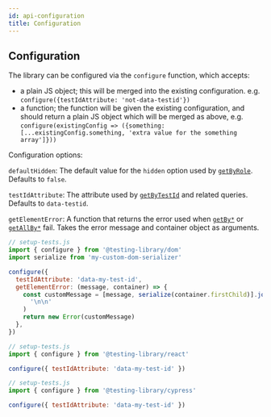 ```yaml
---
id: api-configuration
title: Configuration
---
```


## Configuration

The library can be configured via the `configure` function, which accepts:

- a plain JS object; this will be merged into the existing configuration. e.g.
  `configure({testIdAttribute: 'not-data-testid'})`
- a function; the function will be given the existing configuration, and should
  return a plain JS object which will be merged as above, e.g.
  `configure(existingConfig => ({something: [...existingConfig.something, 'extra value for the something array']}))`

Configuration options:

`defaultHidden`: The default value for the `hidden` option used by
[`getByRole`](api-queries#byrole). Defaults to `false`.

`testIdAttribute`: The attribute used by [`getByTestId`](api-queries#bytestid)
and related queries. Defaults to `data-testid`.

`getElementError`: A function that returns the error used when
[`getBy*`](api-queries#getby) or [`getAllBy*`](api-queries#getallby) fail. Takes
the error message and container object as arguments.

<!--DOCUSAURUS_CODE_TABS-->

<!--Native-->

```js
// setup-tests.js
import { configure } from '@testing-library/dom'
import serialize from 'my-custom-dom-serializer'

configure({
  testIdAttribute: 'data-my-test-id',
  getElementError: (message, container) => {
    const customMessage = [message, serialize(container.firstChild)].join(
      '\n\n'
    )
    return new Error(customMessage)
  },
})
```

<!--React-->

```js
// setup-tests.js
import { configure } from '@testing-library/react'

configure({ testIdAttribute: 'data-my-test-id' })
```

<!--Cypress-->

```js
// setup-tests.js
import { configure } from '@testing-library/cypress'

configure({ testIdAttribute: 'data-my-test-id' })
```

<!--END_DOCUSAURUS_CODE_TABS-->
